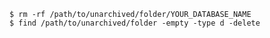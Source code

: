<!-- usedin: [ _includes/_inlines/Databases/common/database-backup/database-backups_mongodb-v1.md] -->


```
$ rm -rf /path/to/unarchived/folder/YOUR_DATABASE_NAME
$ find /path/to/unarchived/folder -empty -type d -delete
```
